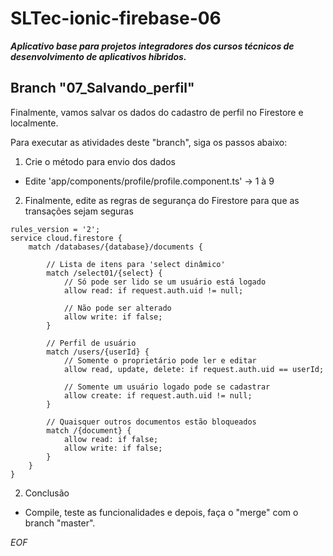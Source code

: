 # SLTec-ionic-firebase-06

__*Aplicativo base para projetos integradores dos cursos técnicos de desenvolvimento de aplicativos híbridos.*__

## Branch "07_Salvando_perfil"

Finalmente, vamos salvar os dados do cadastro de perfil no Firestore e localmente.

Para executar as atividades deste "branch", siga os passos abaixo:

1) Crie o método para envio dos dados

  + Edite 'app/components/profile/profile.component.ts' &rarr; 1 à 9

2) Finalmente, edite as regras de segurança do Firestore para que as transações sejam seguras

```
rules_version = '2';
service cloud.firestore {
	match /databases/{database}/documents {

		// Lista de itens para 'select dinâmico'
		match /select01/{select} {
			// Só pode ser lido se um usuário está logado
			allow read: if request.auth.uid != null;

			// Não pode ser alterado
			allow write: if false;
		}

		// Perfil de usuário
		match /users/{userId} {
			// Somente o proprietário pode ler e editar
			allow read, update, delete: if request.auth.uid == userId;

			// Somente um usuário logado pode se cadastrar
			allow create: if request.auth.uid != null;
		}

		// Quaisquer outros documentos estão bloqueados
		match /{document} {
			allow read: if false;
			allow write: if false;
		}
	}
}
```	

2) Conclusão

  + Compile, teste as funcionalidades e depois, faça o "merge" com o branch "master".

*EOF*
